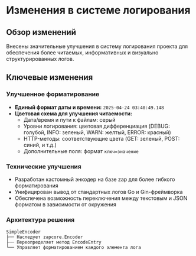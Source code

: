 # Изменения в системе логирования

## Обзор изменений

Внесены значительные улучшения в систему логирования проекта для обеспечения более читаемых, информативных и визуально структурированных логов.

## Ключевые изменения

### Улучшенное форматирование

- **Единый формат даты и времени:** `2025-04-24 03:40:49.148`
- **Цветовая схема для улучшения читаемости:**
  - Дата/время и пути к файлам: серый
  - Уровни логирования: цветовая дифференциация (DEBUG: голубой, INFO: зеленый, WARN: желтый, ERROR: красный)
  - HTTP-методы: соответствующие цвета (GET: зеленый, POST: синий, и т.д.)
  - Дополнительные поля: формат `ключ=значение`

### Технические улучшения

- Разработан кастомный энкодер на базе zap для более гибкого форматирования
- Унифицирован вывод от стандартных логов Go и Gin-фреймворка
- Обеспечена возможность переключения между текстовым и JSON форматом в зависимости от окружения

### Архитектура решения

```
SimpleEncoder
├── Наследует zapcore.Encoder
├── Переопределяет метод EncodeEntry
└── Управляет форматированием каждого элемента лога
```
